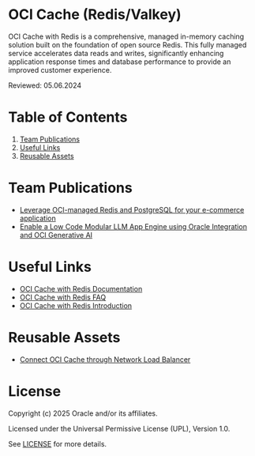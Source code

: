 # OCI Cache (Redis/Valkey)
OCI Cache with Redis is a comprehensive, managed in-memory caching solution built on the foundation of open source Redis. 
This fully managed service accelerates data reads and writes, significantly enhancing application response times and database performance to provide an improved customer experience.

Reviewed: 05.06.2024

# Table of Contents

1. [Team Publications](#team-publications) 
2. [Useful Links](#useful-links)
3. [Reusable Assets](#reusable-assets)

# Team Publications

- [Leverage OCI-managed Redis and PostgreSQL for your e-commerce application](https://docs.oracle.com/en/solutions/oci-redis-postgresql/index.html#GUID-DD63C617-DEEE-4357-B203-A3CFDF1B34EC)
- [Enable a Low Code Modular LLM App Engine using Oracle Integration and OCI Generative AI](https://docs.oracle.com/en/solutions/oci-generative-ai-integration/index.html#GUID-0C310162-34D9-4EB2-978D-FBAFB931E637)


# Useful Links

- [OCI Cache with Redis Documentation](https://docs.oracle.com/en-us/iaas/Content/redis/home.htm)
- [OCI Cache with Redis FAQ](https://www.oracle.com/uk/cloud/redis/faq/)
- [OCI Cache with Redis Introduction](https://blogs.oracle.com/cloud-infrastructure/post/oci-cache-redis)

# Reusable Assets

- [Connect OCI Cache through Network Load Balancer](https://github.com/oracle-devrel/technology-engineering/tree/main/data-platform/open-source-data-platforms/oci-cache/connect-via-nlb)

# License

Copyright (c) 2025 Oracle and/or its affiliates.

Licensed under the Universal Permissive License (UPL), Version 1.0.

See [LICENSE](https://github.com/oracle-devrel/technology-engineering/blob/main/LICENSE) for more details.
